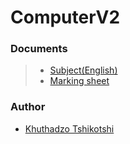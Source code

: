 # ComputerV2
### Documents ###
> * [Subject(English)](https://github.com/ktshikotshi/ComputerV2/blob/master/docs/computorv2.en.pdf)
> * [Marking sheet](https://github.com/ktshikotshi/ComputerV2/blob/master/docs/ComputerV2.pdf)

### Author ###
* [Khuthadzo Tshikotshi](https://github.com/ktshikotshi)

